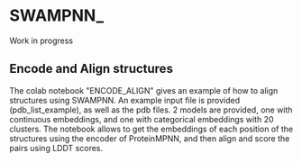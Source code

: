 # SWAMPNN_
Work in progress
## Encode and Align structures
The colab notebook "ENCODE_ALIGN" gives an example of how to align structures using SWAMPNN. An example input file is provided (pdb_list_example), as well as the pdb files. 2 models are provided, one with continuous embeddings, and one with categorical embeddings with 20 clusters.
The notebook allows to get the embeddings of each position of the structures using the encoder of ProteinMPNN, and then align and score the pairs using LDDT scores.
